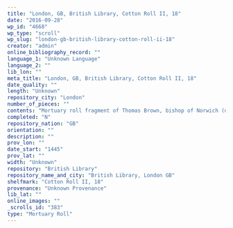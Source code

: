 ```yaml
---
title: "London, GB, British Library, Cotton Roll II, 18"
date: "2016-09-28"
wp_id: "4668"
wp_type: "scroll"
wp_slug: "london-gb-british-library-cotton-roll-ii-18"
creator: "admin"
online_bibliography_record: ""
language_1: "Unknown Language"
language_2: ""
lib_lon: ""
meta_title: "London, GB, British Library, Cotton Roll II, 18"
date_quality: ""
length: "Unknown"
repository_city: "London"
number_of_pieces: ""
contents: "Mortuary roll fragment of Thomas Brown, bishop of Norwich (d 6 December 1445)."
completed: "N"
repository_nation: "GB"
orientation: ""
description: ""
prov_lon: ""
date_start: "1445"
prov_lat: ""
width: "Unknown"
repository: "British Library"
repository_name_and_city: "British Library, London GB"
shelfmark: "Cotton Roll II, 18"
provenance: "Unknown Provenance"
lib_lat: ""
online_images: ""
_scrolls_id: "383"
type: "Mortuary Roll"
---
```



